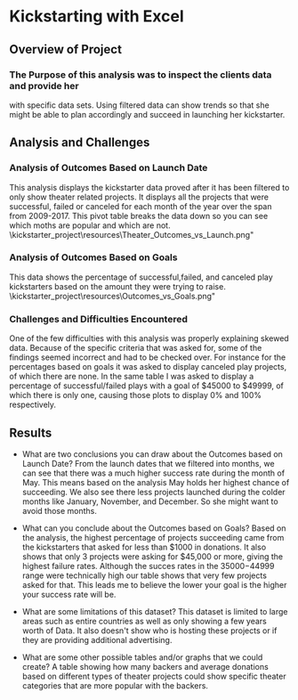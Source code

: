 # Kickstarting with Excel

## Overview of Project

### The Purpose of this analysis was to inspect the clients data and provide her 
with specific data sets. Using filtered data can show trends so that she might 
be able to plan accordingly and succeed in launching her kickstarter.

## Analysis and Challenges

### Analysis of Outcomes Based on Launch Date
This analysis displays the kickstarter data proved after it has been filtered to only
show theater related projects. It displays all the projects that were successful, failed
or canceled for each month of the year over the span from 2009-2017. This pivot table
breaks the data down so you can see which moths are popular and which are not.
\kickstarter_project\resources\Theater_Outcomes_vs_Launch.png"

### Analysis of Outcomes Based on Goals
This data shows the percentage of successful,failed, and canceled play kickstarters
based on the amount they were trying to raise. 
\kickstarter_project\resources\Outcomes_vs_Goals.png"

### Challenges and Difficulties Encountered
One of the few difficulties with this analysis was properly explaining skewed data.
Because of the specific criteria that was asked for, some of the findings seemed
incorrect and had to be checked over. For instance for the percentages based on 
goals it was asked to display canceled play projects, of which there are none. In
the same table I was asked to display a percentage of successful/failed plays with
a goal of $45000 to $49999, of which there is only one, causing those plots to
display 0% and 100% respectively.
## Results

- What are two conclusions you can draw about the Outcomes based on Launch Date?
From the launch dates that we filtered into months, we can see that there was a 
much higher success rate during the month of May. This means based on the analysis
May holds her highest chance of succeeding. We also see there less projects 
launched during the colder months like January, November, and December. So she 
might want to avoid those months.

- What can you conclude about the Outcomes based on Goals?
Based on the analysis, the highest percentage of projects succeeding came from the 
kickstarters that asked for less than $1000 in donations. It also shows that only 3 
projects were asking for $45,000 or more, giving the highest failure rates. Although
the succes rates in the $35000-$44999 range were technically high our table shows that 
very few projects asked for that. This leads me to believe the lower your goal is the 
higher your success rate will be.

- What are some limitations of this dataset?
This dataset is limited to large areas such as entire countries as well as only 
showing a few years worth of Data. It also doesn't show who is hosting these projects
or if they are providing additional advertising.

- What are some other possible tables and/or graphs that we could create?
A table showing how many backers and average donations based on different types of 
theater projects could show specific theater categories that are more popular with 
the backers.
